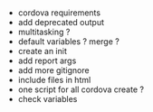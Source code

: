 
###
* cordova requirements
* add deprecated output
* multitasking ?
* default variables ? merge ?
* create an init
* add report args
* add more gitignore
* include files in html
* one script for all cordova create ?
* check variables
